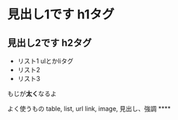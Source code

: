 # 見出し1です h1タグ

## 見出し2です h2タグ

- リスト1 ulとかliタグ
- リスト2
- リスト3

もじが**太く**なるよ

よく使うもの
table, list, url link, image, 見出し、強調 ****